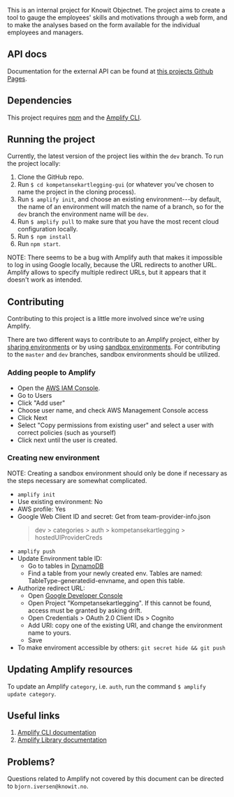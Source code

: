 This is an internal project for Knowit Objectnet. The project aims
to create a tool to gauge the employees' skills and motivations
through a web form, and to make the analyses based on the form
available for the individual employees and managers.

## API docs
Documentation for the external API can be found at [this projects
Github Pages](https://knowit.github.io/kompetansekartlegging-gui/).

## Dependencies

This project requires [npm](https://www.npmjs.com/get-npm) and the [Amplify CLI](https://docs.amplify.aws/cli/start/install).

## Running the project

Currently, the latest version of the project lies within the `dev`
branch. To run the project locally:

1. Clone the GitHub repo.
2. Run `$ cd kompetansekartlegging-gui` (or whatever you've chosen to
   name the project in the cloning process).
3. Run `$ amplify init`, and choose an existing environment---by
   default, the name of an environment will match the name of a
   branch, so for the `dev` branch the environment name will be `dev`.
4. Run `$ amplify pull` to make sure that you have the most recent
   cloud configuration locally.
5. Run `$ npm install`
6. Run `npm start`.

NOTE: There seems to be a bug with Amplify auth that makes it
impossible to log in using Google locally, because the URL redirects
to another URL. Amplify allows to specify multiple redirect URLs, but
it appears that it doesn't work as intended.

## Contributing

Contributing to this project is a little more involved since we're
using Amplify.

There are two different ways to contribute to an Amplify project,
either by [sharing
environments](https://docs.amplify.aws/cli/teams/shared) or by using
[sandbox
environments](https://docs.amplify.aws/cli/teams/sandbox). For
contributing to the `master` and `dev` branches, sandbox environments
should be utilized.

### Adding people to Amplify

-   Open the [AWS IAM
    Console](https://console.aws.amazon.com/iam/home?region=eu-central-1#/home).
-   Go to Users
-   Click "Add user"
-   Choose user name, and check AWS Management Console access
-   Click Next
-   Select "Copy permissions from existing user" and select a user
    with correct policies (such as yourself)
-   Click next until the user is created.

### Creating new environment

NOTE: Creating a sandbox environment should only be done if necessary
as the steps necessary are somewhat complicated.

-   `amplify init`
-   Use existing environment: No
-   AWS profile: Yes
-   Google Web Client ID and secret: Get from team-provider-info.json
    > dev > categories > auth > kompetansekartlegging >
    hostedUIProviderCreds
-   `amplify push`
-   Update Environment table ID:
    -   Go to tables in [DynamoDB](https://eu-central-1.console.aws.amazon.com/dynamodb/home?region=eu-central-1#tables)
    -   Find a table from your newly created env. Tables are named:
        TableType-generatedid-envname, and open this table.
-   Authorize redirect URL:
    -   Open [Google Developer Console](https://console.developers.google.com/)
    -   Open Project "Kompetansekartlegging". If this cannot be found,
        access must be granted by asking drift.
    -   Open Credentials > OAuth 2.0 Client IDs > Cognito
    -   Add URI: copy one of the existing URI, and change the
        environment name to yours.
    -   Save
-   To make enviroment accessible by others: `git secret hide && git push`

## Updating Amplify resources

To update an Amplify `category`, i.e. `auth`, run the command `$
amplify update category`.

## Useful links

1. [Amplify CLI documentation](https://docs.amplify.aws/cli)
1. [Amplify Library documentation](https://docs.amplify.aws/lib/q/platform/js)

## Problems?

Questions related to Amplify not covered by this document can be
directed to `bjorn.iversen@knowit.no`. 
